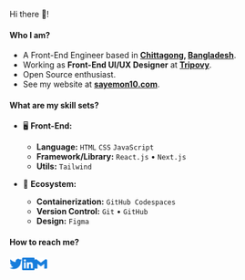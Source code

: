 Hi there 👋!

#### Who I am?

- A Front-End Engineer based in **[Chittagong](https://en.wikipedia.org/wiki/Chittagong), [Bangladesh](https://en.wikipedia.org/wiki/Bangladesh)**.
- Working as **Front-End UI/UX Designer** at **[Tripovy][work]**.
- Open Source enthusiast.
- See my website at **[sayemon10.com][website]**.

#### What are my skill sets?

- 🖥 **Front-End:**

  - **Language:** `HTML` `CSS` `JavaScript`
  - **Framework/Library:** `React.js` • `Next.js`
  - **Utils:** `Tailwind` 

- 🎡 **Ecosystem:**
  - **Containerization:**  `GitHub Codespaces`
  - **Version Control:** `Git` • `GitHub`
  - **Design:**  `Figma`

#### How to reach me?

<a href="https://twitter.com/sayemon10">
  <img align="left" alt="Twitter" width="22px" src="./assets/twitter.svg" />
</a>
<a href="https://www.linkedin.com/in/s-m-abdul-aziz">
  <img align="left" alt="LinkedIn" width="22px" src="./assets/linkedin.svg" />
</a>
<a href="mailto:abdulaziz.aziz99@gmail.com">
  <img align="left" alt="Mail" width="22px" src="./assets/gmail.svg" />
</a>


[work]: https://tripovy.com/
[website]: https://sayemon10.com/?utm_source=github&utm_medium=sayemon10
